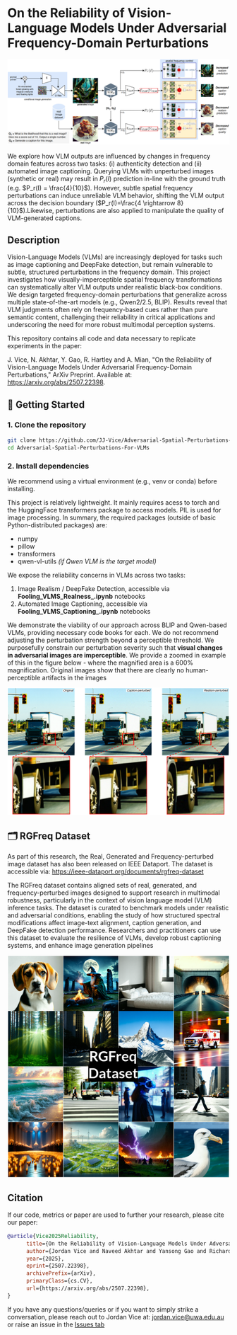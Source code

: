 # On the Reliability of Vision-Language Models Under Adversarial Frequency-Domain Perturbations
![high level figure](https://github.com/JJ-Vice/Adversarial-Spatial-Perturbations-For-VLMs/blob/main/github_images/high-level-fig_V3.png)

We explore how VLM outputs are influenced by changes in frequency domain features across two tasks: (i) authenticity detection and (ii) automated image captioning. Querying VLMs with unperturbed images (synthetic or real) may result in $P_r(I)$ prediction in-line with the ground truth (e.g. $P_r(I) = \frac{4}{10}$). However, subtle spatial frequency perturbations can induce unreliable VLM behavior, shifting the VLM output across the decision boundary ($P_r(I)=\frac{4 \rightarrow 8}{10}$).Likewise, perturbations are also applied to manipulate the quality of VLM-generated captions.

## Description
Vision-Language Models (VLMs) are increasingly deployed for tasks such as image captioning and DeepFake detection, but remain vulnerable to subtle, structured perturbations in the frequency domain. This project investigates how visually-imperceptible spatial frequency transformations can systematically alter VLM outputs under realistic black-box conditions. We design targeted frequency-domain perturbations that generalize across multiple state-of-the-art models (e.g., Qwen2/2.5, BLIP). Results reveal that VLM judgments often rely on frequency-based cues rather than pure semantic content, challenging their reliability in critical applications and underscoring the need for more robust multimodal perception systems.

This repository contains all code and data necessary to replicate experiments in the paper:

J. Vice, N. Akhtar, Y. Gao, R. Hartley and A. Mian, "On the Reliability of Vision-Language Models Under Adversarial Frequency-Domain Perturbations," ArXiv Preprint. Available at: https://arxiv.org/abs/2507.22398.


## 🚀 Getting Started

### 1. Clone the repository

```bash
git clone https://github.com/JJ-Vice/Adversarial-Spatial-Perturbations-For-VLMs.git
cd Adversarial-Spatial-Perturbations-For-VLMs
```
### 2. Install dependencies
We recommend using a virtual environment (e.g., venv or conda) before installing.

This project is relatively lightweight. It mainly requires acess to torch and the HuggingFace transformers package to access models. PIL is used for image processing. In summary, the required packages (outside of basic Python-distributed packages) are:
- numpy
- pillow
- transformers
- qwen-vl-utils *(if Qwen VLM is the target model)*

We expose the reliability concerns in VLMs across two tasks:
1. Image Realism / DeepFake Detection, accessible via **Fooling_VLMS_Realness_<MODEL>.ipynb** notebooks
2. Automated Image Captioning, accessible via **Fooling_VLMS_Captioning_<MODEL>.ipynb** notebooks

We demonstrate the viability of our approach across BLIP and Qwen-based VLMs, providing necessary code books for each. We do not recommend adjusting the perturbation strength beyond a perceptible threshold. We purposefully constrain our perturbation severity such that **visual changes in adversarial images are imperceptible**. We provide a zoomed in example of this in the figure below - where the magnified area is a 600% magnification. Original images show that there are clearly no human-perceptible artifacts in the images

![magnified perturbations](https://github.com/JJ-Vice/Adversarial-Spatial-Perturbations-For-VLMs/blob/main/github_images/zoomed_in_perturbation_fig.png)



## 🗂️ RGFreq Dataset
As part of this research, the Real, Generated and Frequency-perturbed image dataset has also been released on IEEE Dataport. The dataset is accessible via: https://ieee-dataport.org/documents/rgfreq-dataset

The RGFreq dataset contains aligned sets of real, generated, and frequency-perturbed images designed to support research in multimodal robustness, particularly in the context of vision language model (VLM) inference tasks. The dataset is curated to benchmark models under realistic and adversarial conditions, enabling the study of how structured spectral modifications affect image-text alignment, caption generation, and DeepFake detection performance. Researchers and practitioners can use this dataset to evaluate the resilience of VLMs, develop robust captioning systems, and enhance image generation pipelines

![RGFreq dataset example](https://github.com/JJ-Vice/Adversarial-Spatial-Perturbations-For-VLMs/blob/main/github_images/RGFreq_Dataset.png)


## Citation
If our code, metrics or paper are used to further your research, please cite our paper:
```BibTeX
@article{Vice2025Reliability,
      title={On the Reliability of Vision-Language Models Under Adversarial Frequency-Domain Perturbations}, 
      author={Jordan Vice and Naveed Akhtar and Yansong Gao and Richard Hartley and Ajmal Mian},
      year={2025},
      eprint={2507.22398},
      archivePrefix={arXiv},
      primaryClass={cs.CV},
      url={https://arxiv.org/abs/2507.22398}, 
}
```
If you have any questions/queries or if you want to simply strike a conversation, please reach out to Jordan Vice at: jordan.vice@uwa.edu.au or raise an issue in the [Issues tab](https://github.com/JJ-Vice/Adversarial-Spatial-Perturbations-For-VLMs/issues)
